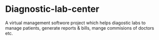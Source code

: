 # Diagnostic-lab-center
A virtual management softwore project which helps diagostic labs to manage patients, generate reports &amp; bills, mange commisions of doctors etc.
